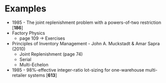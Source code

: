 # Examples

- 1985 - The joint replenishment problem with a powers-of-two restriction [**186**]
- Factory Physics
  - page 109 $\rightarrow$ Exercises
- Principles of Inventory Management -  John A. Muckstadt & Amar Sapra (2010)
  - Joint Replenishment (page 74)
  - Serial
  - Multi-Echelon
- 1985 - 98%-effective integer-ratio lot-sizing for one-warehouse multi-retailer systems [**613**]